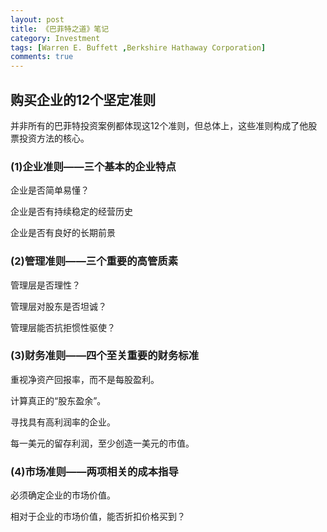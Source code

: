 ```yaml
---
layout: post
title: 《巴菲特之道》笔记
category: Investment
tags: [Warren E. Buffett ,Berkshire Hathaway Corporation]
comments: true
---
```


## 购买企业的12个坚定准则

并非所有的巴菲特投资案例都体现这12个准则，但总体上，这些准则构成了他股票投资方法的核心。

### (1)企业准则——三个基本的企业特点

企业是否简单易懂？

企业是否有持续稳定的经营历史

企业是否有良好的长期前景

### (2)管理准则——三个重要的高管质素

管理层是否理性？

管理层对股东是否坦诚？

管理层能否抗拒惯性驱使？

### (3)财务准则——四个至关重要的财务标准

重视净资产回报率，而不是每股盈利。

计算真正的“股东盈余”。

寻找具有高利润率的企业。

每一美元的留存利润，至少创造一美元的市值。

### (4)市场准则——两项相关的成本指导

必须确定企业的市场价值。

相对于企业的市场价值，能否折扣价格买到？
